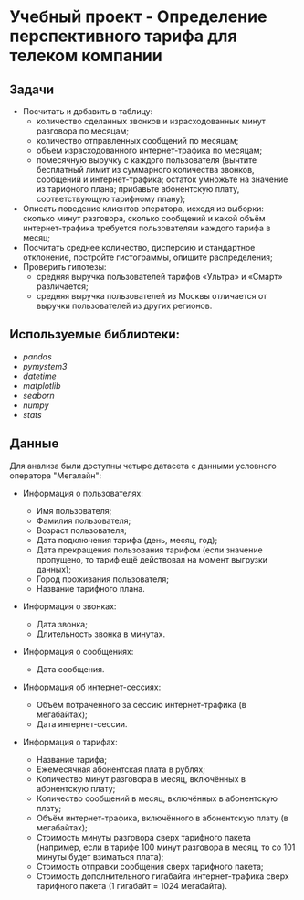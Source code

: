 # Учебный проект - Определение перспективного тарифа для телеком компании

## Задачи

- Посчитать и добавить в таблицу:
  - количество сделанных звонков и израсходованных минут разговора по месяцам;
  - количество отправленных сообщений по месяцам;
  - объем израсходованного интернет-трафика по месяцам;
  - помесячную выручку с каждого пользователя (вычтите бесплатный лимит из суммарного количества звонков, сообщений и интернет-трафика; остаток умножьте на значение из тарифного плана; прибавьте абонентскую плату, соответствующую тарифному плану);
- Описать поведение клиентов оператора, исходя из выборки: сколько минут разговора, сколько сообщений и какой объём интернет-трафика требуется пользователям каждого тарифа в месяц; 
- Посчитать среднее количество, дисперсию и стандартное отклонение, постройте гистограммы, опишите распределения;
- Проверить гипотезы:
  - средняя выручка пользователей тарифов «Ультра» и «Смарт» различается;
  - средняя выручка пользователей из Москвы отличается от выручки пользователей из других регионов.

## Используемые библиотеки:
- *pandas*
- *pymystem3*
- *datetime*
- *matplotlib*
- *seaborn*
- *numpy*
- *stats*

## Данные

Для анализа были доступны четыре датасета с данными условного оператора "Мегалайн":
- Информация о пользователях:
  - Имя пользователя;
  - Фамилия пользователя;
  - Возраст пользователя;
  - Дата подключения тарифа (день, месяц, год);
  - Дата прекращения пользования тарифом (если значение пропущено, то тариф ещё действовал на момент выгрузки данных);
  - Город проживания пользователя;
  - Название тарифного плана.
  
- Информация о звонках:
  - Дата звонка;
  - Длительность звонка в минутах.
  
- Информация о сообщениях:
  - Дата сообщения.
  
- Информация об интернет-сессиях:
  - Объём потраченного за сессию интернет-трафика (в мегабайтах);
  - Дата интернет-сессии.
  
- Информация о тарифах:
  - Название тарифа;
  - Ежемесячная абонентская плата в рублях;
  - Количество минут разговора в месяц, включённых в абонентскую плату;
  - Количество сообщений в месяц, включённых в абонентскую плату;
  - Объём интернет-трафика, включённого в абонентскую плату (в мегабайтах);
  - Стоимость минуты разговора сверх тарифного пакета (например, если в тарифе 100 минут разговора в месяц, то со 101 минуты будет взиматься плата);
  - Стоимость отправки сообщения сверх тарифного пакета;
  - Стоимость дополнительного гигабайта интернет-трафика сверх тарифного пакета (1 гигабайт = 1024 мегабайта).